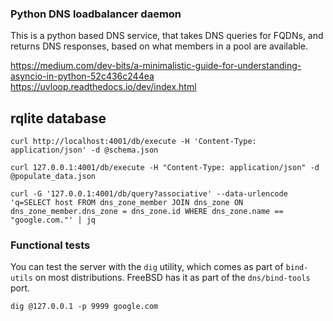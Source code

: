### Python DNS loadbalancer daemon

This is a python based DNS service, that takes DNS queries for
FQDNs, and returns DNS responses, based on what members in a
pool are available.


https://medium.com/dev-bits/a-minimalistic-guide-for-understanding-asyncio-in-python-52c436c244ea
https://uvloop.readthedocs.io/dev/index.html


## rqlite database

```shell
curl http://localhost:4001/db/execute -H 'Content-Type: application/json' -d @schema.json
```

```shell
curl 127.0.0.1:4001/db/execute -H "Content-Type: application/json" -d @populate_data.json
```

```shell
curl -G '127.0.0.1:4001/db/query?associative' --data-urlencode 'q=SELECT host FROM dns_zone_member JOIN dns_zone ON dns_zone_member.dns_zone = dns_zone.id WHERE dns_zone.name == "google.com."' | jq
```


### Functional tests

You can test the server with the `dig` utility, which comes as part of `bind-utils`
on most distributions. FreeBSD has it as part of the `dns/bind-tools` port.

```shell
dig @127.0.0.1 -p 9999 google.com
```
